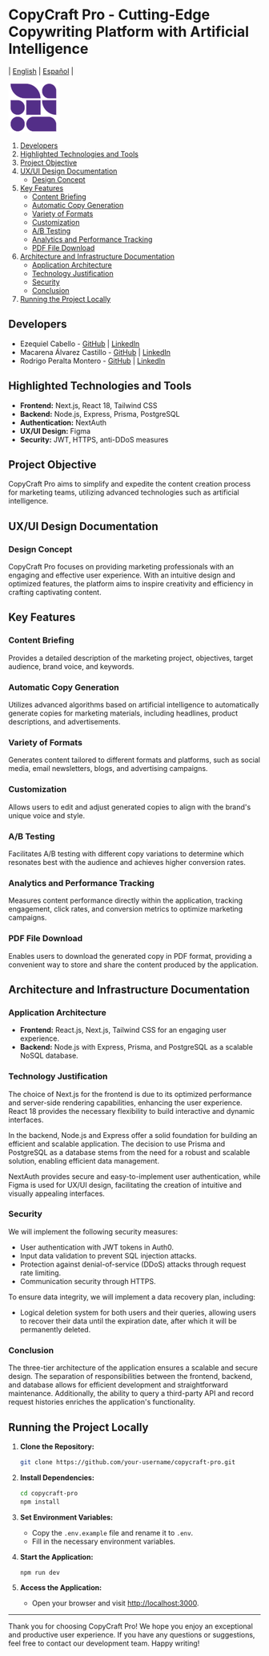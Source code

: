 # CopyCraft Pro - Cutting-Edge Copywriting Platform with Artificial Intelligence

| [English](README.md) | [Español](README.es.md) | 

![CopyCraft Pro Logo](./public/Logo%2050x50%20svg.svg)


1. [Developers](#developers)
2. [Highlighted Technologies and Tools](#highlighted-technologies-and-tools)
3. [Project Objective](#project-objective)
4. [UX/UI Design Documentation](#uxui-design-documentation)
   - [Design Concept](#design-concept)
5. [Key Features](#key-features)
   - [Content Briefing](#content-briefing)
   - [Automatic Copy Generation](#automatic-copy-generation)
   - [Variety of Formats](#variety-of-formats)
   - [Customization](#customization)
   - [A/B Testing](#ab-testing)
   - [Analytics and Performance Tracking](#analytics-and-performance-tracking)
   - [PDF File Download](#pdf-file-download)
6. [Architecture and Infrastructure Documentation](#architecture-and-infrastructure-documentation)
   - [Application Architecture](#application-architecture)
   - [Technology Justification](#technology-justification)
   - [Security](#security)
   - [Conclusion](#conclusion)
7. [Running the Project Locally](#running-the-project-locally)

## Developers
- Ezequiel Cabello - [GitHub](https://github.com/Kibbax) | [LinkedIn](https://www.linkedin.com/in/ezequielcabello/)
- Macarena Álvarez Castillo - [GitHub](https://github.com/MacaAC) | [LinkedIn](https://www.linkedin.com/in/maria-macarena-álvarez-castillo-56445a176/)
- Rodrigo Peralta Montero - [GitHub](https://github.com/Rodrigopm98) | [LinkedIn](https://www.linkedin.com/in/rodrigoperaltam/)

## Highlighted Technologies and Tools
- **Frontend:** Next.js, React 18, Tailwind CSS
- **Backend:** Node.js, Express, Prisma, PostgreSQL
- **Authentication:** NextAuth
- **UX/UI Design:** Figma
- **Security:** JWT, HTTPS, anti-DDoS measures

## Project Objective
CopyCraft Pro aims to simplify and expedite the content creation process for marketing teams, utilizing advanced technologies such as artificial intelligence.

## UX/UI Design Documentation

### Design Concept
CopyCraft Pro focuses on providing marketing professionals with an engaging and effective user experience. With an intuitive design and optimized features, the platform aims to inspire creativity and efficiency in crafting captivating content.

## Key Features

### Content Briefing
Provides a detailed description of the marketing project, objectives, target audience, brand voice, and keywords.

### Automatic Copy Generation
Utilizes advanced algorithms based on artificial intelligence to automatically generate copies for marketing materials, including headlines, product descriptions, and advertisements.

### Variety of Formats
Generates content tailored to different formats and platforms, such as social media, email newsletters, blogs, and advertising campaigns.

### Customization
Allows users to edit and adjust generated copies to align with the brand's unique voice and style.

### A/B Testing
Facilitates A/B testing with different copy variations to determine which resonates best with the audience and achieves higher conversion rates.

### Analytics and Performance Tracking
Measures content performance directly within the application, tracking engagement, click rates, and conversion metrics to optimize marketing campaigns.

### PDF File Download
Enables users to download the generated copy in PDF format, providing a convenient way to store and share the content produced by the application.

## Architecture and Infrastructure Documentation

### Application Architecture
- **Frontend:** React.js, Next.js, Tailwind CSS for an engaging user experience.
- **Backend:** Node.js with Express, Prisma, and PostgreSQL as a scalable NoSQL database.

### Technology Justification
The choice of Next.js for the frontend is due to its optimized performance and server-side rendering capabilities, enhancing the user experience. React 18 provides the necessary flexibility to build interactive and dynamic interfaces.

In the backend, Node.js and Express offer a solid foundation for building an efficient and scalable application. The decision to use Prisma and PostgreSQL as a database stems from the need for a robust and scalable solution, enabling efficient data management.

NextAuth provides secure and easy-to-implement user authentication, while Figma is used for UX/UI design, facilitating the creation of intuitive and visually appealing interfaces.

### Security
We will implement the following security measures:
- User authentication with JWT tokens in Auth0.
- Input data validation to prevent SQL injection attacks.
- Protection against denial-of-service (DDoS) attacks through request rate limiting.
- Communication security through HTTPS.

To ensure data integrity, we will implement a data recovery plan, including:
- Logical deletion system for both users and their queries, allowing users to recover their data until the expiration date, after which it will be permanently deleted.

### Conclusion
The three-tier architecture of the application ensures a scalable and secure design. The separation of responsibilities between the frontend, backend, and database allows for efficient development and straightforward maintenance. Additionally, the ability to query a third-party API and record request histories enriches the application's functionality.

## Running the Project Locally

1. **Clone the Repository:**
   ```bash
   git clone https://github.com/your-username/copycraft-pro.git
   ```

2. **Install Dependencies:**
   ```bash
   cd copycraft-pro
   npm install
   ```

3. **Set Environment Variables:**
   - Copy the `.env.example` file and rename it to `.env`.
   - Fill in the necessary environment variables.

4. **Start the Application:**
   ```bash
   npm run dev
   ```

5. **Access the Application:**
   - Open your browser and visit [http://localhost:3000](http://localhost:3000).

---

Thank you for choosing CopyCraft Pro! We hope you enjoy an exceptional and productive user experience. If you have any questions or suggestions, feel free to contact our development team. Happy writing!
